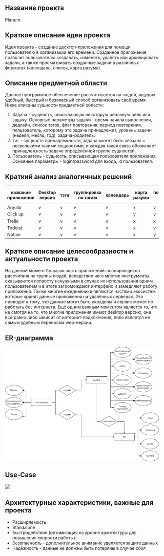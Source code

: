 ## Название проекта
Planum

## Краткое описание идеи проекта
Идея проекта - создание десктоп-приложения для помощи пользователю в организации его времени. Созданное приложение позволит пользователю создавать, изменять, удалять или архивировать задачи, а также просматривать созданные задачи в различных форматах (календарь, список, карта разума).

## Описание предметной области
Данное программное обеспечение рассчитывается на людей, ищущих удобный, быстрый и безопасный способ организовать своё время. Ниже описаны сущности предметной области:

1. Задача - сущность, описывающая некоторую реальную цель или задачу. Основные параметры задачи - время начала выполнения, дедлайн, список тэгов, флаг повторения, период повторения, пользователь, которому эта задача принадлежит, уровень задачи (неделя, месяц, год), задача-родитель.
2. Тэг - сущность принадлежности, задача может быть связана с несколькими такими сущностями, и каждая такая связь обозначает принадлежность задаче определённой группе сущностей.
3. Пользователь - сущность, описывающая пользователя приложения. Основные параметры - login/password для входа, id пользователя.

## Краткий анализ аналогичных решений
|название приложения|Desktop версия|тэги|группировка по тэгам|календарь|карта разума|повторящющиеся события|уровни планирования|списки завершённых событий|
|-|-|-|-|-|-|-|-|-|
|Any.do|v|v|v|v|x|v|v|v|
|Click up|v|v|v|v|v|v|x|v|
|Trello|v|v|v|x|x|x|x|v|
|Todoist|v|v|v|v|x|v|x|v|
|Notion|v|v|v|v|x|v|v|v|
## Краткое описание целесообразности и актуальности проекта
На данный момент большая часть приложений-планировщиков рассчитана на группы людей, вследствие чего многие инструменты оказываются попросту ненужными в случае их использования одним пользователем и в итоге загромождают интерфейс и замедляют работу приложения. Также многие ежедневники являются частями экосистем которые хранят данные приложения на удалённых серверах. Это приводит к тому, что данные могут быть украдены и сервис может не работать без интернета. Ещё одним важным моментом является то, что не смотря на то, что многие приложения имеют desktop версию, она всё равно либо зависит от интернет-подключения, либо является не самым удобным переносом web-версии.
## ER-диаграмма
![](ER.png)
## Use-Case
![](use_сase.png)
## Архитектурные характеристики, важные для проекта
- Расширяемость
- Standalone
- Быстродействие (оптимизация на уровне архитектуры для повышения скорости работы)
- Безопасность - дополнительное внимание уделяется защите данных
- Надёжность - данные не должны быть потеряны в случае сбоя